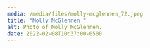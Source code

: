 ```yaml
---
media: /media/files/molly-mcglennen_72.jpeg
title: "Molly McGlennen "
alt: Photo of Molly McGlennen.
date: 2022-02-08T10:37:00-0500
---
```

